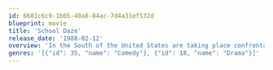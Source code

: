 ```yaml
---
id: 6681c6c9-1b05-40a8-84ac-7d4a31ef532d
blueprint: movie
title: 'School Daze'
release_date: '1988-02-12'
overview: 'In the South of the United States are taking place confrontations between two groups of students who have different ideas and are not able to accept the one of the oponent.'
genres: '[{"id": 35, "name": "Comedy"}, {"id": 18, "name": "Drama"}]'
---
```

